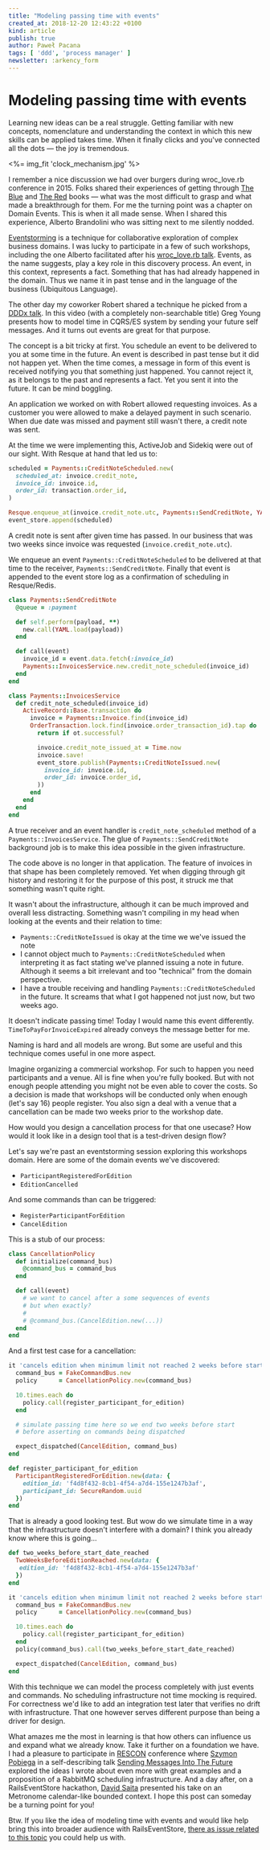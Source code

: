 ```yaml
---
title: "Modeling passing time with events"
created_at: 2018-12-20 12:43:22 +0100
kind: article
publish: true
author: Paweł Pacana
tags: [ 'ddd', 'process manager' ]
newsletter: :arkency_form
---
```


# Modeling passing time with events

Learning new ideas can be a real struggle. Getting familiar with new concepts, nomenclature and understanding the context in which this new skills can be applied takes time. When it finally clicks and you've connected all the dots — the joy is tremendous.

<%= img_fit 'clock_mechanism.jpg' %>

I remember a nice discussion we had over burgers during wroc_love.rb conference in 2015. Folks shared their experiences of getting through [The Blue](https://domainlanguage.com/ddd/) and [The Red](http://www.informit.com/store/implementing-domain-driven-design-9780321834577?ranMID=24808) books — what was the most difficult to grasp and what made a breakthrough for them.
For me the turning point was a chapter on Domain Events. This is when it all made sense. When I shared this experience, Alberto Brandolini who was sitting next to me silently nodded.

[Eventstorming](https://www.eventstorming.com) is a technique for collaborative exploration of complex business domains. I was lucky to participate in a few of such workshops, including the one Alberto facilitated after his [wroc_love.rb talk](https://www.youtube.com/watch?v=veTVAN0oEkQ). Events, as the name suggests, play a key role in this discovery process. An event, in this context, represents a fact. Something that has had already happened in the domain. Thus we name it in past tense and in the language of the business (Ubiquitous Language).

The other day my coworker Robert shared a technique he picked from a [DDDx talk](https://skillsmatter.com/skillscasts/5437-answering-a-question#video). In this video (with a completely non-searchable title) Greg Young presents how to model time in CQRS/ES system by sending your future self messages. And it turns out events are great for that purpose.

The concept is a bit tricky at first. You schedule an event to be delivered to you at some time in the future. An event is described in past tense but it did not happen yet.
When the time comes, a message in form of this event is received notifying you that something just happened. You cannot reject it, as it belongs to the past and represents a fact. Yet you sent it into the future. It can be mind boggling.

An application we worked on with Robert allowed requesting invoices. As a customer you were allowed to make a delayed payment in such scenario. When due date was missed and payment still wasn't there, a credit note was sent.

At the time we were implementing this, ActiveJob and Sidekiq were out of our sight. With Resque at hand that led us to:

```ruby
scheduled = Payments::CreditNoteScheduled.new(
  scheduled_at: invoice.credit_note,
  invoice_id: invoice.id,
  order_id: transaction.order_id,
)

Resque.enqueue_at(invoice.credit_note.utc, Payments::SendCreditNote, YAML.dump(scheduled))
event_store.append(scheduled)
```

A credit note is sent after given time has passed. In our business that was two weeks since invoice was requested (`invoice.credit_note.utc`).

We enqueue an event `Payments::CreditNoteScheduled` to be delivered at that time to the receiver, `Payments::SendCreditNote`. Finally that event is appended to the event store log as a confirmation of scheduling in Resque/Redis.

```ruby
class Payments::SendCreditNote  
  @queue = :payment

  def self.perform(payload, **)
    new.call(YAML.load(payload))
  end

  def call(event)
    invoice_id = event.data.fetch(:invoice_id)
    Payments::InvoicesService.new.credit_note_scheduled(invoice_id)  
  end
end

class Payments::InvoicesService
  def credit_note_scheduled(invoice_id)
    ActiveRecord::Base.transaction do
      invoice = Payments::Invoice.find(invoice_id)
      OrderTransaction.lock.find(invoice.order_transaction_id).tap do |ot|
        return if ot.successful?

        invoice.credit_note_issued_at = Time.now
        invoice.save!
        event_store.publish(Payments::CreditNoteIssued.new(
          invoice_id: invoice.id,
          order_id: invoice.order_id,
        ))
      end
    end
  end
end
```

A true receiver and an event handler is `credit_note_scheduled` method of a `Payments::InvoicesService`. The glue of `Payments::SendCreditNote` background job is to make this idea possible in the given infrastructure.

The code above is no longer in that application. The feature of invoices in that shape has been completely removed. Yet when digging through git history and restoring it for the purpose of this post, it struck me that something wasn't quite right.

It wasn't about the infrastructure, although it can be much improved and overall less distracting. Something wasn't compiling in my head when looking at the events and their relation to time:

- `Payments::CreditNoteIssued` is okay at the time we
we've issued the note
- I cannot object much to `Payments::CreditNoteScheduled` when interpreting it as fact stating we've planned issuing a note in future. Although it seems a bit irrelevant and too "technical" from the domain perspective.
- I have a trouble receiving and handling `Payments::CreditNoteScheduled` in the future. It screams that what I got happened not just now, but two weeks ago.

It doesn't indicate passing time! Today I would name this event differently. `TimeToPayForInvoiceExpired` already conveys the message better for me.

Naming is hard and all models are wrong. But some are useful and this technique comes useful in one more aspect.

Imagine organizing a commercial workshop. For such to happen you need participants and a venue. All is fine when you're fully booked. But with not enough people attending you might not be even able to cover the costs. So a decision is made that workshops will be conducted only when enough (let's say 16) people register. You also sign a deal with a venue that a cancellation can be made two weeks prior to the workshop date.

How would you design a cancellation process for that one usecase? How would it look like in a design tool that is a test-driven design flow?

Let's say we're past an eventstorming session exploring this workshops domain.
Here are some of the domain events we've discovered:

- `ParticipantRegisteredForEdition`
- `EditionCancelled`

And some commands than can be triggered:

- `RegisterParticipantForEdition`
- `CancelEdition`

This is a stub of our process:

```ruby
class CancellationPolicy
  def initialize(command_bus)
    @command_bus = command_bus
  end

  def call(event)
    # we want to cancel after a some sequences of events
    # but when exactly?
    #
    # @command_bus.(CancelEdition.new(...))
  end
end
```

And a first test case for a cancellation:

```ruby
it 'cancels edition when minimum limit not reached 2 weeks before start' do
  command_bus = FakeCommandBus.new
  policy      = CancellationPolicy.new(command_bus)

  10.times.each do
    policy.call(register_participant_for_edition)
  end

  # simulate passing time here so we end two weeks before start
  # before asserting on commands being dispatched

  expect_dispatched(CancelEdition, command_bus)
end

def register_participant_for_edition
  ParticipantRegisteredForEdition.new(data: {
    edition_id: 'f4d8f432-8cb1-4f54-a7d4-155e1247b3af',
    participant_id: SecureRandom.uuid
  })
end
```

That is already a good looking test. But wow do we simulate time in a way that the infrastructure doesn't interfere with a domain? I think you already know where this is going...

```ruby
def two_weeks_before_start_date_reached
  TwoWeeksBeforeEditionReached.new(data: {
   edition_id: 'f4d8f432-8cb1-4f54-a7d4-155e1247b3af'
  })
end

it 'cancels edition when minimum limit not reached 2 weeks before start' do
  command_bus = FakeCommandBus.new
  policy      = CancellationPolicy.new(command_bus)

  10.times.each do
    policy.call(register_participant_for_edition)
  end
  policy(command_bus).call(two_weeks_before_start_date_reached)

  expect_dispatched(CancelEdition, command_bus)
end
```

With this technique we can model the process completely with just events and commands. No scheduling infrastructure not time mocking is required.
For correctness we'd like to add an integration test later that verifies no drift with infrastructure. That one however serves different purpose than being a driver for design.

What amazes me the most in learning is that how others can influence us and expand what we already know. Take it further on a foundation we have. I had a pleasure to participate in [RESCON](https://rescon.arkency.com) conference where [Szymon Pobiega](https://twitter.com/szymonpobiega) in a self-describing talk [Sending Messages Into The Future](https://szymonpobiega.github.io/SendingMessagesToTheFuture/) explored the ideas I wrote about even more with great examples and a proposition of a RabbitMQ scheduling infrastructure. And a day after, on a RailsEventStore hackathon, [David Saita](https://twitter.com/davidsaitta) presented his take on an Metronome calendar-like bounded context.
I hope this post can someday be a turning point for you!

Btw. If you like the idea of modeling time with events and would like help bring this into broader audience with RailsEventStore, [there as issue related to this topic](https://github.com/RailsEventStore/rails_event_store/issues/116) you could help us with.
